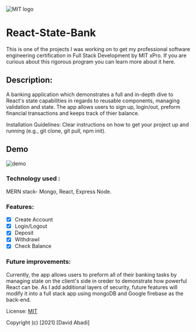 ![MIT logo](https://bit.ly/2MonZuG)

# React-State-Bank
This is one of the projects I was working on to get my professional software engineering certification in Full Stack Development by MIT xPro. If you are curious about this rigorous program you can learn more about it here.

## Description: 
A banking application which demonstrates a full and in-depth dive to React's state capabilities in regards to reusable components, managing validation and state. The app allows users to sign up, login/out, preform financial transactions and keeps track of thier balance. 

Installation Guidelines: Clear instructions on how to get your project up and running (e.g., git clone, git pull, npm init).

## Demo
![demo](https://bit.ly/38fjYjM)

### Technology used :
MERN stack- Mongo, React, Express Node.

### Features: 
- [x] Create Account
- [x] Login/Logout
- [x] Deposit
- [x] Withdrawl
- [x] Check Balance

### Future improvements: 
Currently, the app allows users to preform all of their banking tasks by managing state on the client's side in oreder to demonstrate how powerful React can be. As I add additional layers of security, future features will modify it into a full stack app using mongoDB and Google firebase as the back-end.

License: [MIT](https://choosealicense.com/licenses/mit/#)

Copyright (c) [2021] [David Abadi]
